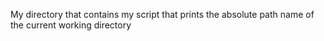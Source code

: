 My directory that contains my script that prints the absolute path name of the current working directory
